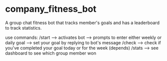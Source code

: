 # company_fitness_bot
A group chat fitness bot that tracks member's goals and has a leaderboard to track statistics.


use commands:
/start --> activates bot --> prompts to enter either weekly or daily goal --> set your goal by replying to bot's message
/check --> check if you've completed your goal today or for the week (depends)
/stats --> see dashboard to see which group member won

